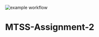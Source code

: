 ![example workflow](https://github.com/uiob/dw-demo-app/actions/workflows/maven.yml/badge.svg)

# MTSS-Assignment-2
